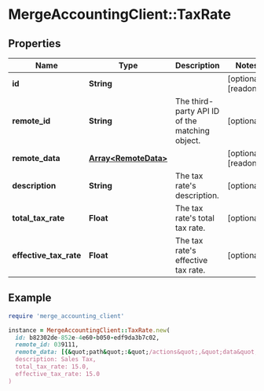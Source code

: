 # MergeAccountingClient::TaxRate

## Properties

| Name | Type | Description | Notes |
| ---- | ---- | ----------- | ----- |
| **id** | **String** |  | [optional][readonly] |
| **remote_id** | **String** | The third-party API ID of the matching object. | [optional] |
| **remote_data** | [**Array&lt;RemoteData&gt;**](RemoteData.md) |  | [optional][readonly] |
| **description** | **String** | The tax rate&#39;s description. | [optional] |
| **total_tax_rate** | **Float** | The tax rate&#39;s total tax rate. | [optional] |
| **effective_tax_rate** | **Float** | The tax rate&#39;s effective tax rate. | [optional] |

## Example

```ruby
require 'merge_accounting_client'

instance = MergeAccountingClient::TaxRate.new(
  id: b82302de-852e-4e60-b050-edf9da3b7c02,
  remote_id: 039111,
  remote_data: [{&quot;path&quot;:&quot;/actions&quot;,&quot;data&quot;:[&quot;Varies by platform&quot;]}],
  description: Sales Tax,
  total_tax_rate: 15.0,
  effective_tax_rate: 15.0
)
```

